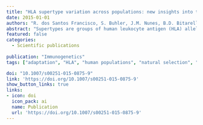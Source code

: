 ```yaml
---
title: "HLA supertype variation across populations: new insights into the role of natural selection in the evolution of HLA-A and HLA-B polymorphisms"
date: 2015-01-01
authors: "R. dos Santos Francisco, S. Buhler, J.M. Nunes, B.D. Bitarello, G.S. França, D. Meyer, A. Sanchez-Mazas"
abstract: "Supertypes are groups of human leukocyte antigen (HLA) alleles which bind overlapping sets of peptides due to sharing specific residues at the anchor positions—the B and F pockets—of the peptide-binding region (PBR). HLA alleles within the same supertype are expected to be functionally similar, while those from different supertypes are expected to be functionally distinct, presenting different sets of peptides. In this study, we applied the supertype classification to the HLA-A and HLA-B data of 55 worldwide populations in order to investigate the effect of natural selection on supertype rather than allelic variation at these loci. We compared the nucleotide diversity of the B and F pockets with that of the other PBR regions through a resampling procedure and compared the patterns of within-population heterozygosity (He) and between-population differentiation (GST) observed when using the supertype definition to those estimated when using randomized groups of alleles. At HLA-A, low levels of variation are observed at B and F pockets and randomized He and GST do not differ from the observed data. By contrast, HLA-B concentrates most of the differences between supertypes, the B pocket showing a particularly high level of variation. Moreover, at HLA-B, the reassignment of alleles into random groups does not reproduce the patterns of population differentiation observed with supertypes. We thus conclude that differently from HLA-A, for which supertype and allelic variation show similar patterns of nucleotide diversity within and between populations, HLA-B has likely evolved through specific adaptations of its B pocket to local pathogens."
featured: false
categories:
  - Scientific publications
  
publication: "Immunogenetics"
tags: ["adaptation", "HLA", "human populations", "natural selection", "immunogenetics", "balancing selection"]

doi: "10.1007/s00251-015-0875-9"
link: 'https://doi.org/10.1007/s00251-015-0875-9'
show_button_links: true 
links:
- icon: doi
  icon_pack: ai
  name: Publication
  url: 'https://doi.org/10.1007/s00251-015-0875-9'
---
```


